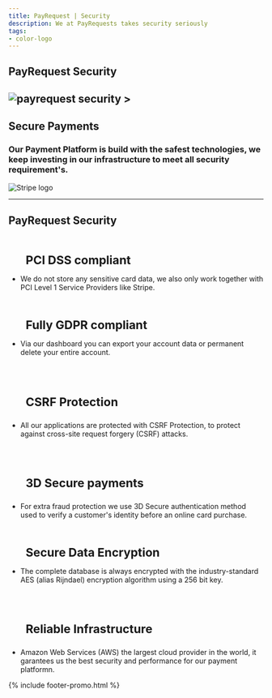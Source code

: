 ```yaml
---
title: PayRequest | Security
description: We at PayRequests takes security seriously
tags:
- color-logo
---
```


<section class="breadcrumb-area">
         <div class="breadcrumb-shape"></div>
         <div class="container">
            <div class="row">
               <div class="col-lg-12">
                  <div class="breadcrumb-inn">
                     <div class="section-title wow fadeInUp" data-wow-duration="1s" data-wow-delay="0.3s">
                       <h2>PayRequest <span>Security</span></h2>
                     </div>
                  </div>
               </div>
            </div>
         </div>
      </section>


<section class="about-page-section section_100">
         <div class="container">
            
<div class="row align-items-center">
               <div class="col-lg-5 lg-1">
                  <div class="about-page-left wow fadeInLeft" data-wow-duration="1s" data-wow-delay="0.5s">
                     <h2 class="mr-5">
                        <img src="https://i.imgur.com/iqNmc1K.png" alt="payrequest security">
                    ></h2>
                  </div>
               </div>
               <div class="col-lg-6">
                  <div class="about-page-text wow fadeInRight" data-wow-duration="1s" data-wow-delay="0.6s" style="visibility: visible; animation-duration: 1s; animation-delay: 0.6s; animation-name: fadeInRight;">
                     <div class="section-title wow fadeInUp" data-wow-duration="1s" data-wow-delay="0.3s" style="visibility: visible;animation-duration: 1s;animation-delay: 0.3s;animation-name: fadeInUp;margin-bottom: 10px;">
                     <h2>Secure <span>Payments</span></h2>
                  </div>

<h3>Our Payment Platform is build with the safest technologies, we keep investing in our infrastructure to meet all security requirement's.
</h3>
                     <img alt="Stripe logo" src="https://payrequest.io/assets/img/stripe-partner-badges/L_Color_Solid.svg">
                  </div>
               </div>
            </div>
         </div>
      </section>


<hr>

<section class="contact-form section_100">
         <div class="container">
            <div class="row">
               <div class="col-lg-12">
                  <div class="section-title wow fadeInUp" data-wow-duration="1s" data-wow-delay="0.3s" style="visibility: visible; animation-duration: 1s; animation-delay: 0.3s; animation-name: fadeInUp;">
                     <h2>PayRequest <span>Security</span></h2>
                  </div>
               </div>
            </div>
            <div class="row" style="
    margin-bottom: 20px;
">
               


<div class="col-lg-4 d-flex">
                  <div class="address-area wow fadeInRight" data-wow-duration="1s" data-wow-delay="0.3s" style="visibility: visible; animation-duration: 1s; animation-delay: 0.3s; animation-name: fadeInRight;">
                     

<h4 class="title" style="margin-bottom: 0px; padding: 20px 24px 0px; font-size: 23px;">
<i class="fad fa-credit-card" style="padding-right: 10px;" aria-hidden="true"></i>PCI DSS compliant
</h4>
                    
<ul class="address-list">
                        <li>
                           <p>We do not store any sensitive card data, we also only work together with PCI Level 1 Service Providers like Stripe.
</p>
                        </li>
                        
 </ul>

  </div>
 </div>




<div class="col-lg-4 d-flex">
<div class="address-area wow fadeInRight" data-wow-duration="1s" data-wow-delay="0.3s" style="visibility: visible; animation-duration: 1s; animation-delay: 0.3s; animation-name: fadeInRight;">

<h4 class="title" style="margin-bottom: 0px;font-size: 23px;padding: 20px 24px 0px;">
<i class="fad fa-clipboard-check" style="padding-right: 10px;" aria-hidden="true"></i>Fully GDPR compliant
</h4>
                    
<ul class="address-list">
<li>
<p>Via our dashboard you can export your account data or permanent delete your entire account.
</p>
</li>
                        
</ul>

</div>
</div>



<div class="col-lg-4 d-flex">
<div class="address-area wow fadeInRight" data-wow-duration="1s" data-wow-delay="0.3s" style="visibility: visible; animation-duration: 1s; animation-delay: 0.3s; animation-name: fadeInRight;">

<h4 class="title" style="
    margin-bottom: 0px;
    padding: 20px 24px 0px;
    font-size: 23px;
">
    
<i class="fad fa-user-lock" style="padding-right: 10px;" aria-hidden="true"></i>CSRF Protection
</h4>
                    
<ul class="address-list">
<li>
<p>All our applications are protected with CSRF Protection, to protect against cross-site request forgery (CSRF) attacks.
</p>
 </li>
                        
  </ul>

  </div>
  </div>


 </div>

<div class="row">
               

<div class="col-lg-4 d-flex">
 <div class="address-area wow fadeInRight" data-wow-duration="1s" data-wow-delay="0.3s" style="visibility: visible; animation-duration: 1s; animation-delay: 0.3s; animation-name: fadeInRight;">

<h4 class="title" style="margin-bottom: 0px; padding: 20px 24px 0px; font-size: 23px;">
    
<i class="fad fa-shield-check" style="padding-right: 10px;" aria-hidden="true"></i> 3D Secure payments
</h4>
                    
<ul class="address-list">
<li>
<p>For extra fraud protection we use 3D Secure authentication method used to verify a customer's identity before an online card purchase.
</p>
 </li>
                       
</ul>

 </div>
 </div>




<div class="col-lg-4 d-flex">
<div class="address-area wow fadeInRight" data-wow-duration="1s" data-wow-delay="0.3s" style="visibility: visible; animation-duration: 1s; animation-delay: 0.3s; animation-name: fadeInRight;">

<h4 class="title" style="margin-bottom: 0px; padding: 20px 24px 0px; font-size: 23px;">
<i class="fad fa-lock" style="padding-right: 10px;" aria-hidden="true"></i>Secure Data Encryption
</h4>
                    
<ul class="address-list">
<li>
<p>The complete database is always encrypted with the industry-standard AES (alias Rijndael) encryption algorithm using a 256 bit key.
</p>
</li>           
 </ul>

 </div>
 </div>

<div class="col-lg-4 d-flex">
<div class="address-area wow fadeInRight" data-wow-duration="1s" data-wow-delay="0.3s" style="visibility: visible; animation-duration: 1s; animation-delay: 0.3s; animation-name: fadeInRight;">

<h4 class="title" style="margin-bottom: 0px; padding: 20px 24px 0px; font-size: 23px;">
    
<i class="fab fa-amazon" style="padding-right: 10px;" aria-hidden="true"></i>Reliable Infrastructure
</h4>
                    
<ul class="address-list">
<li>
<p>Amazon Web Services (AWS) the largest cloud provider in the world, it garantees us the best security and performance for our payment platformn.
</p>
</li>                    
</ul>

   </div>
 </div>

  </div>
 </div>
 </section>



{% include footer-promo.html %}

